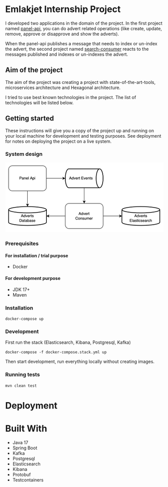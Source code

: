 # Emlakjet Internship Project
I developed two applications in the domain of the project.
In the first project named [panel-api](panel-api), you can do advert related operations (like create, update, remove, approve or disapprove and show the adverts).

When the panel-api publishes a message that needs to index or un-index the advert, the second project named [search-consumer](search-consumer) reacts to the messages published and indexes or un-indexes the advert.

## Aim of the project
The aim of the project was creating a project with state-of-the-art-tools, microservices architecture and Hexagonal architecture.

I tried to use best known technologies in the project. The list of technologies will be listed below.

## Getting started
These instructions will give you a copy of the project up and running on your local machine for development and testing purposes. See deployment for notes on deploying the project on a live system.

### System design
![System Design](https://github.com/remreren/emlakjet-internship-project/raw/master/doc/System%20Design.jpg)

### Prerequisites
#### For installation / trial purpose
* Docker

#### For development purpose
* JDK 17+
* Maven

### Installation
```shell
docker-compose up
```

### Development
First run the stack (Elasticsearch, Kibana, Postgresql, Kafka)
```shell
docker-compose -f docker-compose.stack.yml up
```
Then start development, run everything locally without creating images.

### Running tests
```shell
mvn clean test
```

# Deployment

# Built With
* Java 17
* Spring Boot
* Kafka
* Postgresql
* Elasticsearch
* Kibana
* Protobuf
* Testcontainers

